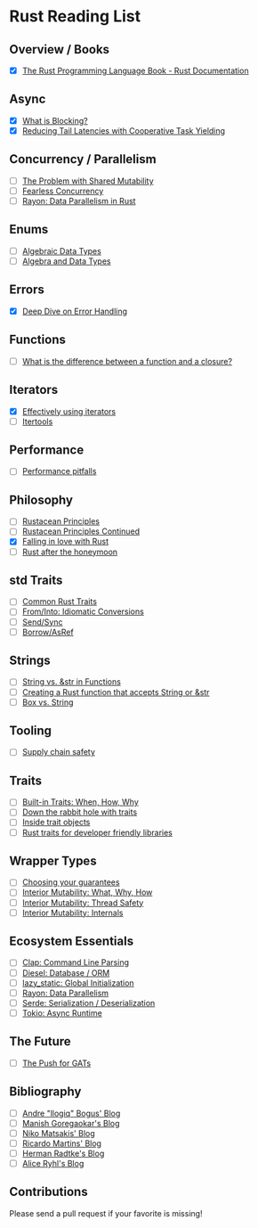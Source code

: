 # Rust Reading List

## Overview / Books

- [x] [The Rust Programming Language Book - Rust Documentation](https://doc.rust-lang.org/stable/book/)


## Async

- [x] [What is Blocking?](https://ryhl.io/blog/async-what-is-blocking/)
- [x] [Reducing Tail Latencies with Cooperative Task Yielding](https://tokio.rs/blog/2020-04-preemption)

## Concurrency / Parallelism

- [ ] [The Problem with Shared Mutability](https://manishearth.github.io/blog/2015/05/17/the-problem-with-shared-mutability/)
- [ ] [Fearless Concurrency](https://blog.rust-lang.org/2015/04/10/Fearless-Concurrency.html)
- [ ] [Rayon: Data Parallelism in Rust](http://smallcultfollowing.com/babysteps/blog/2015/12/18/rayon-data-parallelism-in-rust/)

## Enums

- [ ] [Algebraic Data Types](https://jrsinclair.com/articles/2019/algebraic-data-types-what-i-wish-someone-had-explained-about-functional-programming/)
- [ ] [Algebra and Data Types](https://justinpombrio.net/2021/03/11/algebra-and-data-types.html)

## Errors

- [x] [Deep Dive on Error Handling](https://blog.burntsushi.net/rust-error-handling/)

## Functions

- [ ] [What is the difference between a function and a closure?](https://ricardomartins.cc/2015/10/12/practical_differences_between_rust_closures_and_functions)

## Iterators

- [x] [Effectively using iterators](https://hermanradtke.com/2015/06/22/effectively-using-iterators-in-rust.html/)
- [ ] [Itertools](https://docs.rs/itertools/latest/itertools/)

## Performance

- [ ] [Performance pitfalls](https://llogiq.github.io/2017/06/01/perf-pitfalls.html)

## Philosophy

- [ ] [Rustacean Principles](https://rustacean-principles.netlify.app)
- [ ] [Rustacean Principles Continued](https://smallcultfollowing.com/babysteps/blog/2021/09/16/rustacean-principles-continued/)
- [x] [Falling in love with Rust](http://dtrace.org/blogs/bmc/2018/09/18/falling-in-love-with-rust/)
- [ ] [Rust after the honeymoon](http://dtrace.org/blogs/bmc/2020/10/11/rust-after-the-honeymoon/)

## std Traits

- [ ] [Common Rust Traits](https://stevedonovan.github.io/rustifications/2018/09/08/common-rust-traits.html)
- [ ] [From/Into: Idiomatic Conversions](https://ricardomartins.cc/2016/08/03/convenient_and_idiomatic_conversions_in_rust)
- [ ] [Send/Sync](https://huonw.github.io/blog/2015/02/some-notes-on-send-and-sync/)
- [ ] [Borrow/AsRef](https://web.mit.edu/rust-lang_v1.25/arch/amd64_ubuntu1404/share/doc/rust/html/book/first-edition/borrow-and-asref.html)

## Strings

- [ ] [String vs. &str in Functions](https://hermanradtke.com/2015/05/03/string-vs-str-in-rust-functions.html/)
- [ ] [Creating a Rust function that accepts String or &str](https://hermanradtke.com/2015/05/06/creating-a-rust-function-that-accepts-string-or-str.html/)
- [ ] [Box<str> vs. String](https://mahdi.blog/rust-box-str-vs-string/)

## Tooling

- [ ] [Supply chain safety](https://blog.logrocket.com/comparing-rust-supply-chain-safety-tools/)

## Traits

- [ ] [Built-in Traits: When, How, Why](https://llogiq.github.io/2015/07/30/traits.html)
- [ ] [Down the rabbit hole with traits](https://www.jonathanturner.org/2016/02/down-the-rabbit-hole-with-traits.html)
- [ ] [Inside trait objects](https://huonw.github.io/blog/2015/01/peeking-inside-trait-objects/)
- [ ] [Rust traits for developer friendly libraries](https://benashford.github.io/blog/2015/05/24/rust-traits-for-developer-friendly-libraries/)

## Wrapper Types

- [ ] [Choosing your guarantees](https://manishearth.github.io/blog/2015/05/27/wrapper-types-in-rust-choosing-your-guarantees/)
- [ ] [Interior Mutability: What, Why, How](https://ricardomartins.cc/2016/06/08/interior-mutability)
- [ ] [Interior Mutability: Thread Safety](https://ricardomartins.cc/2016/06/25/interior-mutability-thread-safety)
- [ ] [Interior Mutability: Internals](https://ricardomartins.cc/2016/07/11/interior-mutability-behind-the-curtain)

## Ecosystem Essentials

- [ ] [Clap: Command Line Parsing](https://github.com/clap-rs/clap)
- [ ] [Diesel: Database / ORM](https://diesel.rs/)
- [ ] [lazy_static: Global Initialization](https://docs.rs/lazy_static/latest/lazy_static/)
- [ ] [Rayon: Data Parallelism](https://github.com/rayon-rs/rayon)
- [ ] [Serde: Serialization / Deserialization](https://serde.rs/)
- [ ] [Tokio: Async Runtime](https://tokio.rs)
  
## The Future
- [ ] [The Push for GATs](https://blog.rust-lang.org/2021/08/03/GATs-stabilization-push.html)

## Bibliography

- [ ] [Andre "llogiq" Bogus' Blog](https://llogiq.github.io)
- [ ] [Manish Goregaokar's Blog](https://manishearth.github.io/blog/categories/rust/)
- [ ] [Niko Matsakis' Blog](http://smallcultfollowing.com/babysteps/)
- [ ] [Ricardo Martins' Blog](https://ricardomartins.cc)
- [ ] [Herman Radtke's Blog](https://hermanradtke.com/tags/rustlang/)
- [ ] [Alice Ryhl's Blog](https://ryhl.io/blog/)

## Contributions

Please send a pull request if your favorite is missing!
